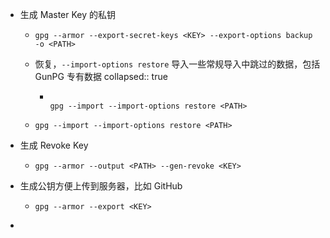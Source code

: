 - 生成 Master Key 的私钥
	- ```
	  gpg --armor --export-secret-keys <KEY> --export-options backup -o <PATH>
	  ```
	- 恢复，`--import-options restore` 导入一些常规导入中跳过的数据，包括 GunPG 专有数据
	  collapsed:: true
		- ```
		  
		  gpg --import --import-options restore <PATH>
		  ```
	- ```
	  gpg --import --import-options restore <PATH>
	  ```
- 生成 Revoke Key
	- ```
	  gpg --armor --output <PATH> --gen-revoke <KEY>
	  ```
- 生成公钥方便上传到服务器，比如 GitHub
	- ```
	  gpg --armor --export <KEY>
	  ```
-